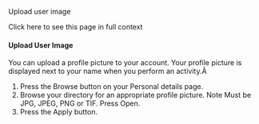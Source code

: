 Upload user image

Click here to see this page in full context

####  Upload User Image

You can upload a profile picture to your account. Your profile picture is
displayed next to your name when you perform an activity.Â

  1. Press the Browse button on your Personal details page. 
  2. Browse your directory for an appropriate profile picture.  Note  Must be JPG, JPEG, PNG or TIF. Press Open. 
  3. Press the Apply button. 


